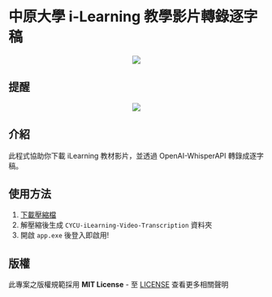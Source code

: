# 中原大學 i-Learning 教學影片轉錄逐字稿
<p align="center">
  <img src="https://i.imgur.com/q65ktuN.png" />
</p>

## 提醒
<p align="center">
  <img src="https://www.lhu.edu.tw/psmart/ex/2019%E6%B5%B7%E5%A0%B1.jpg" />
</p>

## 介紹
此程式協助你下載 iLearning 教材影片，並透過 OpenAI-WhisperAPI 轉錄成逐字稿。
## 使用方法

1. [下載壓縮檔](https://github.com/MO7YW4NG/CYCU-iLearning-Video-Transcription/releases)
2. 解壓縮後生成 `CYCU-iLearning-Video-Transcription` 資料夾
3. 開啟 `app.exe` 後登入即啟用!

## 版權
此專案之版權規範採用 **MIT License** - 至 [LICENSE](LICENSE) 查看更多相關聲明

